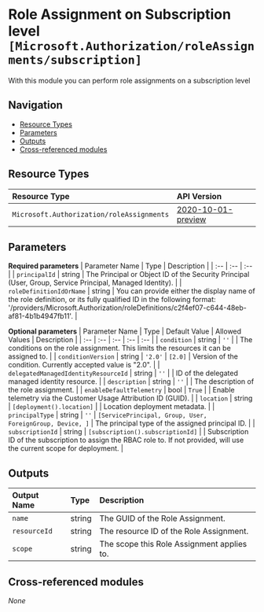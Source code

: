 # Role Assignment on Subscription level `[Microsoft.Authorization/roleAssignments/subscription]`

With this module you can perform role assignments on a subscription level

## Navigation

- [Resource Types](#Resource-Types)
- [Parameters](#Parameters)
- [Outputs](#Outputs)
- [Cross-referenced modules](#Cross-referenced-modules)

## Resource Types

| Resource Type | API Version |
| :-- | :-- |
| `Microsoft.Authorization/roleAssignments` | [2020-10-01-preview](https://docs.microsoft.com/en-us/azure/templates/Microsoft.Authorization/2020-10-01-preview/roleAssignments) |

## Parameters

**Required parameters**
| Parameter Name | Type | Description |
| :-- | :-- | :-- |
| `principalId` | string | The Principal or Object ID of the Security Principal (User, Group, Service Principal, Managed Identity). |
| `roleDefinitionIdOrName` | string | You can provide either the display name of the role definition, or its fully qualified ID in the following format: '/providers/Microsoft.Authorization/roleDefinitions/c2f4ef07-c644-48eb-af81-4b1b4947fb11'. |

**Optional parameters**
| Parameter Name | Type | Default Value | Allowed Values | Description |
| :-- | :-- | :-- | :-- | :-- |
| `condition` | string | `''` |  | The conditions on the role assignment. This limits the resources it can be assigned to. |
| `conditionVersion` | string | `'2.0'` | `[2.0]` | Version of the condition. Currently accepted value is "2.0". |
| `delegatedManagedIdentityResourceId` | string | `''` |  | ID of the delegated managed identity resource. |
| `description` | string | `''` |  | The description of the role assignment. |
| `enableDefaultTelemetry` | bool | `True` |  | Enable telemetry via the Customer Usage Attribution ID (GUID). |
| `location` | string | `[deployment().location]` |  | Location deployment metadata. |
| `principalType` | string | `''` | `[ServicePrincipal, Group, User, ForeignGroup, Device, ]` | The principal type of the assigned principal ID. |
| `subscriptionId` | string | `[subscription().subscriptionId]` |  | Subscription ID of the subscription to assign the RBAC role to. If not provided, will use the current scope for deployment. |


## Outputs

| Output Name | Type | Description |
| :-- | :-- | :-- |
| `name` | string | The GUID of the Role Assignment. |
| `resourceId` | string | The resource ID of the Role Assignment. |
| `scope` | string | The scope this Role Assignment applies to. |

## Cross-referenced modules

_None_
